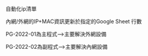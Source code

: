 自動化ip清單


內網/外網的IP+MAC資訊更新於指定的Google Sheet 行數


PG-2022-01為主程式-->主要解決外網設備


PG-2022-02為副程式-->主要解決內網設備
